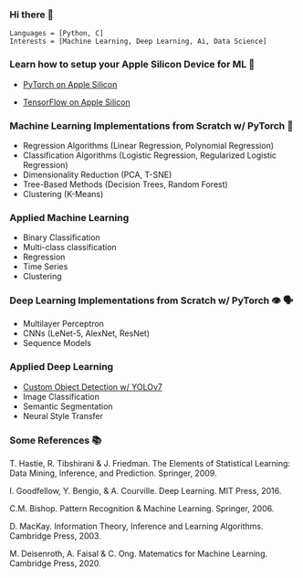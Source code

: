 ### Hi there 👋
```
Languages = [Python, C]
Interests = [Machine Learning, Deep Learning, Ai, Data Science]
```
### Learn how to setup your Apple Silicon Device for ML 🚀

- [PyTorch on Apple Silicon](https://github.com/phpfontana/pytorch-apple-silicon) 

- [TensorFlow on Apple Silicon](https://github.com/phpfontana/tensorflow-apple-silicon) 

### Machine Learning Implementations from Scratch w/ PyTorch 🤖
- Regression Algorithms (Linear Regression, Polynomial Regression)
- Classification Algorithms (Logistic Regression, Regularized Logistic Regression)
- Dimensionality Reduction (PCA, T-SNE)
- Tree-Based Methods (Decision Trees, Random Forest)
- Clustering (K-Means)

### Applied Machine Learning
- Binary Classification
- Multi-class classification
- Regression
- Time Series
- Clustering

### Deep Learning Implementations from Scratch w/ PyTorch 👁️ 🗣️
- Multilayer Perceptron
- CNNs (LeNet-5, AlexNet, ResNet)
- Sequence Models 

### Applied Deep Learning
- [Custom Object Detection w/ YOLOv7](https://github.com/phpfontana/custom-object-detection)
- Image Classification
- Semantic Segmentation
- Neural Style Transfer

### Some References 📚
T. Hastie, R. Tibshirani & J. Friedman. The Elements of Statistical Learning: Data Mining, Inference, and Prediction. Springer, 2009.

I. Goodfellow, Y. Bengio, & A. Courville. Deep Learning. MIT Press, 2016.

C.M. Bishop. Pattern Recognition & Machine Learning. Springer, 2006. 

D. MacKay. Information Theory, Inference and Learning Algorithms. Cambridge Press, 2003.

M. Deisenroth, A. Faisal & C. Ong. Matematics for Machine Learning. Cambridge Press, 2020.
